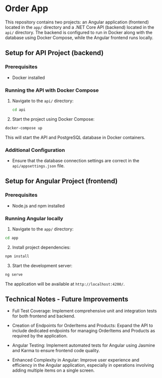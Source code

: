 # Order App

This repository contains two projects: an Angular application (frontend) located in the `app/` directory and a .NET Core API (backend) located in the `api/` directory. The backend is configured to run in Docker along with the database using Docker Compose, while the Angular frontend runs locally.

## Setup for API Project (backend)

### Prerequisites

- Docker installed

### Running the API with Docker Compose

1. Navigate to the `api/` directory:

   ```sh
   cd api
   ```
2. Start the project using Docker Compose:

```sh
docker-compose up
```
This will start the API and PostgreSQL database in Docker containers.

### Additional Configuration
- Ensure that the database connection settings are correct in the `api/appsettings.json` file.

## Setup for Angular Project (frontend)

### Prerequisites
- Node.js and npm installed

### Running Angular locally
1. Navigate to the `app/` directory:
```sh
cd app
```

2. Install project dependencies:

```sh
npm install
```

3. Start the development server:

```sh
ng serve
```

The application will be available at `http://localhost:4200/`.

## Technical Notes - Future Improvements
- Full Test Coverage: Implement comprehensive unit and integration tests for both frontend and backend.

- Creation of Endpoints for OrderItems and Products: Expand the API to include dedicated endpoints for managing OrderItems and Products as required by the application.

- Angular Testing: Implement automated tests for Angular using Jasmine and Karma to ensure frontend code quality.

- Enhanced Complexity in Angular: Improve user experience and efficiency in the Angular application, especially in operations involving adding multiple items on a single screen.